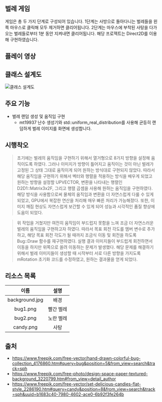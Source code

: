 ## 벌레 게임
게임은 총 두 가지 단계로 구성되어 있습니다. 1단계는 사방으로 돌아다니는 벌레들을 왼쪽 마우스로 클릭해 모두 제거하면 클리어됩니다. 2단계는 마우스에 부착된 사탕을 다가오는 벌레들로부터 1분 동안 지켜내면 클리어됩니다. 해당 프로젝트는 Direct2D를 이용해 구현하였습니다.

## 플레이 영상

## 클래스 설계도
![클래스 설계도](out/Memory_Game/Memory_Game.png)

## 주요 기능
- 벌레 랜덤 생성 및 움직임 구현
  - mt19937 난수 생성기와 std::uniform_real_distribution를 사용해 균등히 랜덤하게 벌레 이미지를 화면에 생성합니다.

## 시행착오
> 초기에는 벌레의 움직임을 구현하기 위해서 열거형으로 8가지 방향을 설정해 움직이도록 하였다. 그러나 이미지가 방향이 틀어지고 움직이는 것이 아닌 벌레가 고정된 그 상태 그대로 움직이게 되어 원하는 방식대로 구현되지 않았다. 따라서 해당 움직임을 구현하기 위해서 벡터와 행렬을 적용하는 방식을 배우게 되었고 원하는 방향을 설정할 UPVECTOR, 변환을 나타내는 행렬인 D2D1::Matrix3x2F, 그리고 행렬 곱셈을 사용해 원하는 움직임을 구현하였다. 해당 방식을 사용함으로써 물체의 움직임과 변환을 더 자연스럽게 다룰 수 있게 되었고, GPU에서 복잡한 연산을 처리해 매우 빠른 처리가 가능해졌다. 또한, 이미지 깨짐 현상도 자연스럽게 보간할 수 있게 되어 성능과 시각적인 품질 향상에 도움이 되었다.

> 위 작업을 거쳤지만 여전히 움직임이 부드럽지 못함을 느껴 조금 더 자연스러운 벌레의 움직임을 구현하고자 하였다. 따라서 목표 회전 각도를 멤버 변수로 추가하고, 해당 목표 회전 각도가 될 때까지 조금식 이동 및 회전을 하도록 Bug::Draw 함수를 재구현하였다. 실행 결과 이미지들이 부드럽게 회전하면서 이동을 하지만 위쪽으로 쏠려 이동하는 문제가 발생했다. 해당 문제를 해결하기 위해서 벌레 이미지들이 생성할 때 시작부터 서로 다른 방향을 가지도록 mRotation 초기화 코드를 수정하였고, 원하는 결과물을 얻게 되었다.

## 리소스 목록
|      이름      |   설명    |
| :------------: | :-------: |
| background.jpg |   배경    |
|    bug1.png    | 빨간 벌레 |
|    bug2.png    | 노란 벌레 |
|   candy.png    |   사탕    |

## 출처
- https://www.freepik.com/free-vector/hand-drawn-colorful-bug-collection_4176860.htm#query=bug&position=5&from_view=search&track=sph
- https://www.freepik.com/free-photo/design-space-paper-textured-background_3220799.htm#from_view=detail_author
- https://www.freepik.com/free-vector/set-delicious-candies-flat-style_2286190.htm#query=candy&position=8&from_view=search&track=sph&uuid=b1683c40-7980-4602-ace0-6b92f3fe264b